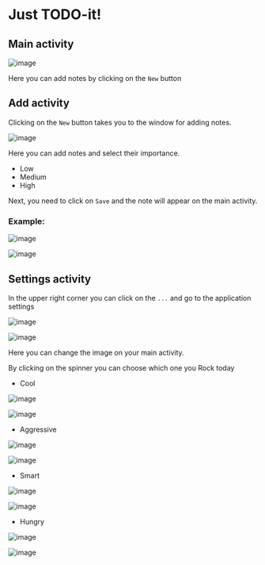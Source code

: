 # Just TODO-it!
## Main activity
![image](https://user-images.githubusercontent.com/91558943/222920975-4873c1be-b5b7-4f5e-9a5a-a3cdf45dd89b.png)

Here you can add notes by clicking on the `New` button

## Add activity
Clicking on the `New` button takes you to the window for adding notes.

![image](https://user-images.githubusercontent.com/91558943/222921208-2108d46d-95af-456e-b0cb-6ba49c4c27aa.png)

Here you can add notes and select their importance.
* Low
* Medium
* High

Next, you need to click on `Save` and the note will appear on the main activity.

### Example:
![image](https://user-images.githubusercontent.com/91558943/222921518-7ce8a543-5e9d-4c1c-a163-222d33f9f714.png)

![image](https://user-images.githubusercontent.com/91558943/222921547-89385e59-7937-4286-bc32-5de571731f23.png)

## Settings activity
In the upper right corner you can click on the `...`  and go to the application settings

![image](https://user-images.githubusercontent.com/91558943/222921883-1d17b1af-fb45-400c-ae8f-922261acbf0c.png)

![image](https://user-images.githubusercontent.com/91558943/222921920-4cf6e27a-cdfd-4287-ae8b-69dab9cbe412.png)

Here you can change the image on your main activity.

By clicking on the spinner you can choose which one you Rock today

* Cool

![image](https://user-images.githubusercontent.com/91558943/222922140-41b8b93e-22d9-46d1-b690-cead86384f91.png)

![image](https://user-images.githubusercontent.com/91558943/222921547-89385e59-7937-4286-bc32-5de571731f23.png)

* Aggressive

![image](https://user-images.githubusercontent.com/91558943/222922162-1ad68075-447b-4cbd-84a0-3df1d69a8520.png)

![image](https://user-images.githubusercontent.com/91558943/222922170-24657569-d947-4c29-8002-7b609eb20ec3.png)

* Smart

![image](https://user-images.githubusercontent.com/91558943/222922203-5b2a31a9-def9-41a9-8605-9738d664deec.png)

![image](https://user-images.githubusercontent.com/91558943/222922210-aa7f4630-fe2d-498e-b04a-5590a7078e70.png)

* Hungry

![image](https://user-images.githubusercontent.com/91558943/222922222-1841e0f5-3d69-47bb-b8ff-6621a120a6e6.png)

![image](https://user-images.githubusercontent.com/91558943/222922236-5bcb09ec-2cde-4ea3-82f9-c918281f33f9.png)
